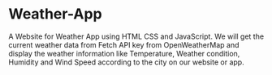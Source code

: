 # Weather-App
 A Website  for Weather App  using HTML CSS and JavaScript. We will get the current weather data from Fetch API key from OpenWeatherMap and display the weather information like Temperature,  Weather condition, Humidity and Wind Speed according to the city on our website or app.
